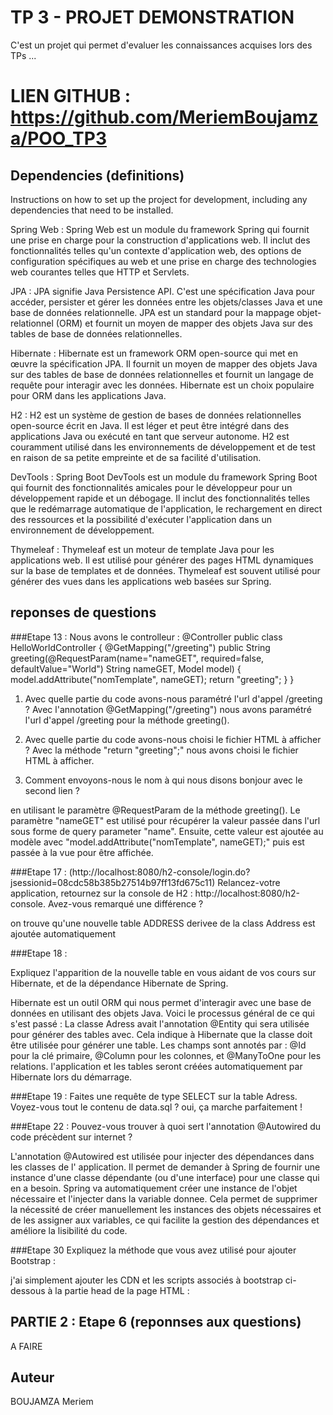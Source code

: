 # TP 3 - PROJET DEMONSTRATION 

C'est un projet qui permet d'evaluer les connaissances acquises lors des TPs ...

# LIEN GITHUB : https://github.com/MeriemBoujamza/POO_TP3 


## Dependencies (definitions)

Instructions on how to set up the project for development, including any dependencies that need to be installed.


Spring Web : Spring Web est un module du framework Spring qui fournit une prise en charge pour la construction d'applications web. Il inclut des fonctionnalités telles qu'un contexte d'application web, des options de configuration spécifiques au web et une prise en charge des technologies web courantes telles que HTTP et Servlets.

JPA : JPA signifie Java Persistence API. C'est une spécification Java pour accéder, persister et gérer les données entre les objets/classes Java et une base de données relationnelle. JPA est un standard pour la mappage objet-relationnel (ORM) et fournit un moyen de mapper des objets Java sur des tables de base de données relationnelles.

Hibernate : Hibernate est un framework ORM open-source qui met en œuvre la spécification JPA. Il fournit un moyen de mapper des objets Java sur des tables de base de données relationnelles et fournit un langage de requête pour interagir avec les données. Hibernate est un choix populaire pour ORM dans les applications Java.

H2 : H2 est un système de gestion de bases de données relationnelles open-source écrit en Java. Il est léger et peut être intégré dans des applications Java ou exécuté en tant que serveur autonome. H2 est couramment utilisé dans les environnements de développement et de test en raison de sa petite empreinte et de sa facilité d'utilisation.

DevTools : Spring Boot DevTools est un module du framework Spring Boot qui fournit des fonctionnalités amicales pour le développeur pour un développement rapide et un débogage. Il inclut des fonctionnalités telles que le redémarrage automatique de l'application, le rechargement en direct des ressources et la possibilité d'exécuter l'application dans un environnement de développement.

Thymeleaf : Thymeleaf est un moteur de template Java pour les applications web. Il est utilisé pour générer des pages HTML dynamiques sur la base de templates et de données. Thymeleaf est souvent utilisé pour générer des vues dans les applications web basées sur Spring.


## reponses de questions

 ###Etape 13 :
Nous avons le controlleur : 
@Controller
public class HelloWorldController {
@GetMapping("/greeting")
public String greeting(@RequestParam(name="nameGET", required=false, defaultValue="World") String
nameGET, Model model) {
model.addAttribute("nomTemplate", nameGET);
return "greeting";
}
}

1. Avec quelle partie du code avons-nous paramétré l'url d'appel /greeting ?
Avec l'annotation @GetMapping("/greeting") nous avons paramétré l'url d'appel /greeting pour la méthode greeting().

2. Avec quelle partie du code avons-nous choisi le fichier HTML à afficher ?
Avec la méthode "return "greeting";" nous avons choisi le fichier HTML à afficher.

3. Comment envoyons-nous le nom à qui nous disons bonjour avec le second lien ?

 en utilisant le paramètre @RequestParam de la méthode greeting(). Le paramètre "nameGET" est utilisé pour récupérer la valeur passée dans l'url sous forme de query parameter "name". Ensuite, cette valeur est ajoutée au modèle avec "model.addAttribute("nomTemplate", nameGET);" puis est passée à la vue pour être affichée.


 ###Etape 17 : (http://localhost:8080/h2-console/login.do?jsessionid=08cdc58b385b27514b97ff13fd675c11)
Relancez-votre application, retournez sur la console de H2 : http://localhost:8080/h2-console. Avez-vous remarqué une différence ? 

on trouve qu'une nouvelle table ADDRESS derivee de la class Address est ajoutée automatiquement

###Etape 18 :

Expliquez l'apparition de la nouvelle table en vous aidant de vos cours sur Hibernate, et de la dépendance Hibernate de Spring.

Hibernate est un outil ORM qui nous permet d'interagir avec une base de données en utilisant des objets Java. Voici le processus général de ce qui s'est passé :
La classe Adress avait l'annotation @Entity qui sera utilisée pour générer des tables avec. Cela indique à Hibernate que la classe doit être utilisée pour générer une table.
Les champs sont annotés par : @Id pour la clé primaire, @Column pour les colonnes, et @ManyToOne pour les relations.
 l'application et les tables seront créées automatiquement par Hibernate lors du démarrage.

###Etape 19 :
Faites une requête de type SELECT sur la table Adress. Voyez-vous tout le contenu de data.sql ?
oui, ça marche parfaitement !

###Etape 22 :
Pouvez-vous trouver à quoi sert l'annotation @Autowired du code précèdent sur internet ? 

L'annotation @Autowired est utilisée pour injecter des dépendances dans les classes de l' application. Il permet de demander à Spring de fournir une instance d'une classe dépendante (ou d'une interface) pour une classe qui en a besoin.
Spring va automatiquement créer une instance de l'objet nécessaire et l'injecter dans la variable donnee. Cela permet de supprimer la nécessité de créer manuellement les instances des objets nécessaires et de les assigner aux variables, ce qui facilite la gestion des dépendances et améliore la lisibilité du code.



###Etape 30
Expliquez la méthode que vous avez utilisé pour ajouter Bootstrap :

j'ai simplement ajouter les CDN et les scripts associés à bootstrap ci-dessous à la partie head de la page HTML :

<link rel="stylesheet"
	href="https://stackpath.bootstrapcdn.com/bootstrap/4.3.1/css/bootstrap.min.css"
	integrity="sha384-ggOyR0iXCbMQv3Xipma34MD+dH/1fQ784/j6cY/iJTQUOhcWr7x9JvoRxT2MZw1T"
	crossorigin="anonymous">	
<link rel="stylesheet" type="text/css" href="https://cdn.datatables.net/v/dt/dt-1.11.5/datatables.min.css"/>
<script src="https://ajax.googleapis.com/ajax/libs/jquery/3.6.0/jquery.min.js"></script>
<script type="text/javascript" src="https://cdn.datatables.net/v/dt/dt-1.11.5/datatables.min.js"></script>
<link rel="stylesheet" href="https://cdn.jsdelivr.net/npm/bootstrap@4.6.1/dist/css/bootstrap.min.css" integrity="sha384-zCbKRCUGaJDkqS1kPbPd7TveP5iyJE0EjAuZQTgFLD2ylzuqKfdKlfG/eSrtxUkn" crossorigin="anonymous">
<script src="https://cdn.jsdelivr.net/npm/bootstrap@4.6.1/dist/js/bootstrap.min.js" integrity="sha384-VHvPCCyXqtD5DqJeNxl2dtTyhF78xXNXdkwX1CZeRusQfRKp+tA7hAShOK/B/fQ2" crossorigin="anonymous"></script>
<script src="https://cdn.jsdelivr.net/npm/bootstrap@4.6.1/dist/js/bootstrap.bundle.min.js" integrity="sha384-fQybjgWLrvvRgtW6bFlB7jaZrFsaBXjsOMm/tB9LTS58ONXgqbR9W8oWht/amnpF" crossorigin="anonymous"></script>




## PARTIE 2 : Etape 6 (reponnses aux questions)
A FAIRE 
## Auteur


BOUJAMZA Meriem 

